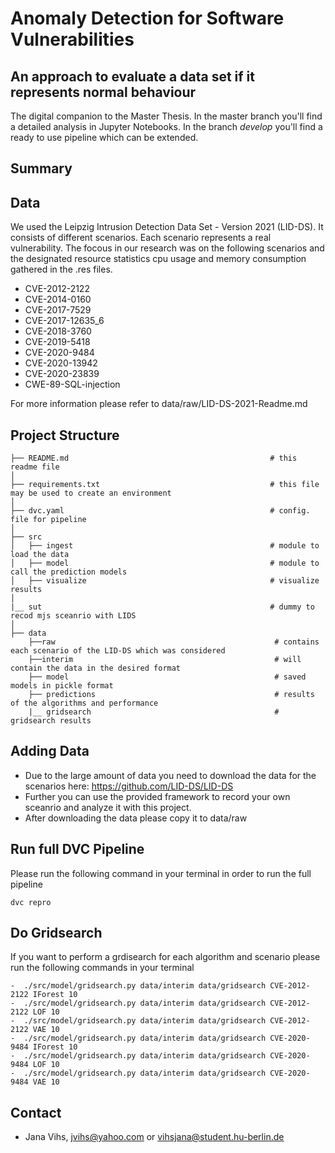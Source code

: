 # Anomaly Detection for Software Vulnerabilities 
## An approach to evaluate a data set if it represents normal behaviour

The digital companion to the Master Thesis.
In the master branch you'll find a detailed analysis in Jupyter Notebooks.
In the branch *develop* you'll find a ready to use pipeline which can be extended.

## Summary 


## Data 

We used the Leipzig Intrusion Detection Data Set - Version 2021 (LID-DS). It consists of different scenarios. Each scenario represents a real vulnerability. The focous in our research was on the following scenarios and the designated resource statistics cpu usage and memory consumption gathered in the .res files. 

* CVE-2012-2122
* CVE-2014-0160
* CVE-2017-7529
* CVE-2017-12635_6
* CVE-2018-3760
* CVE-2019-5418
* CVE-2020-9484
* CVE-2020-13942
* CVE-2020-23839
* CWE-89-SQL-injection


For more information please refer to data/raw/LID-DS-2021-Readme.md 


## Project Structure

    ├── README.md                                             # this readme file
    │    
    ├── requirements.txt                                      # this file may be used to create an environment
    │
    ├── dvc.yaml                                              # config. file for pipeline
    │
    ├── src                                                  
    │   ├── ingest                                            # module to load the data 
    │   ├── model                                             # module to call the prediction models
    │   ├── visualize                                         # visualize results                                      
    │
    |__ sut                                                   # dummy to recod mjs sceanrio with LIDS  
    │
    ├── data
        ├──raw                                                 # contains each scenario of the LID-DS which was considered
        ├──interim                                             # will contain the data in the desired format
        ├── model                                              # saved models in pickle format 
        ├── predictions                                        # results of the algorithms and performance 
        |__ gridsearch                                         # gridsearch results
                                       


## Adding Data 

* Due to the large amount of data you need to download the data for the scenarios here: https://github.com/LID-DS/LID-DS
* Further you can use the provided framework to record your own sceanrio and analyze it with this project. 
* After downloading the  data please copy it to data/raw

## Run full DVC Pipeline

Please run the following command in your terminal in order to run the full pipeline

```
dvc repro
```

## Do Gridsearch 

If you want to perform a grdisearch for each algorithm and scenario please run the following commands in your terminal

```
-  ./src/model/gridsearch.py data/interim data/gridsearch CVE-2012-2122 IForest 10
-  ./src/model/gridsearch.py data/interim data/gridsearch CVE-2012-2122 LOF 10
-  ./src/model/gridsearch.py data/interim data/gridsearch CVE-2012-2122 VAE 10
-  ./src/model/gridsearch.py data/interim data/gridsearch CVE-2020-9484 IForest 10
-  ./src/model/gridsearch.py data/interim data/gridsearch CVE-2020-9484 LOF 10
-  ./src/model/gridsearch.py data/interim data/gridsearch CVE-2020-9484 VAE 10 
```

## Contact

* Jana Vihs, jvihs@yahoo.com or vihsjana@student.hu-berlin.de